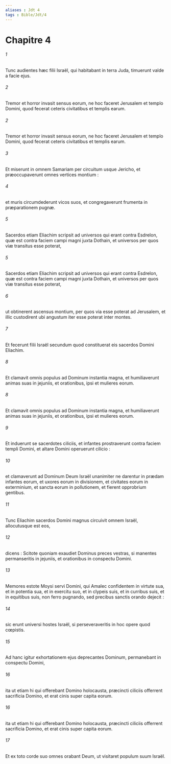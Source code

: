 ```yaml
---
aliases : Jdt 4
tags : Bible/Jdt/4
---
```


# Chapitre 4

###### 1
Tunc audientes hæc filii Israël, qui habitabant in terra Juda, timuerunt valde a facie ejus.
###### 2
Tremor et horror invasit sensus eorum, ne hoc faceret Jerusalem et templo Domini, quod fecerat ceteris civitatibus et templis earum.
###### 2
Tremor et horror invasit sensus eorum, ne hoc faceret Jerusalem et templo Domini, quod fecerat ceteris civitatibus et templis earum.
###### 3
Et miserunt in omnem Samariam per circuitum usque Jericho, et præoccupaverunt omnes vertices montium :
###### 4
et muris circumdederunt vicos suos, et congregaverunt frumenta in præparationem pugnæ.
###### 5
Sacerdos etiam Eliachim scripsit ad universos qui erant contra Esdrelon, quæ est contra faciem campi magni juxta Dothain, et universos per quos viæ transitus esse poterat,
###### 5
Sacerdos etiam Eliachim scripsit ad universos qui erant contra Esdrelon, quæ est contra faciem campi magni juxta Dothain, et universos per quos viæ transitus esse poterat,
###### 6
ut obtinerent ascensus montium, per quos via esse poterat ad Jerusalem, et illic custodirent ubi angustum iter esse poterat inter montes.
###### 7
Et fecerunt filii Israël secundum quod constituerat eis sacerdos Domini Eliachim.
###### 8
Et clamavit omnis populus ad Dominum instantia magna, et humiliaverunt animas suas in jejuniis, et orationibus, ipsi et mulieres eorum.
###### 8
Et clamavit omnis populus ad Dominum instantia magna, et humiliaverunt animas suas in jejuniis, et orationibus, ipsi et mulieres eorum.
###### 9
Et induerunt se sacerdotes ciliciis, et infantes prostraverunt contra faciem templi Domini, et altare Domini operuerunt cilicio :
###### 10
et clamaverunt ad Dominum Deum Israël unanimiter ne darentur in prædam infantes eorum, et uxores eorum in divisionem, et civitates eorum in exterminium, et sancta eorum in pollutionem, et fierent opprobrium gentibus.
###### 11
Tunc Eliachim sacerdos Domini magnus circuivit omnem Israël, allocutusque est eos,
###### 12
dicens : Scitote quoniam exaudiet Dominus preces vestras, si manentes permanseritis in jejuniis, et orationibus in conspectu Domini.
###### 13
Memores estote Moysi servi Domini, qui Amalec confidentem in virtute sua, et in potentia sua, et in exercitu suo, et in clypeis suis, et in curribus suis, et in equitibus suis, non ferro pugnando, sed precibus sanctis orando dejecit :
###### 14
sic erunt universi hostes Israël, si perseveraveritis in hoc opere quod cœpistis.
###### 15
Ad hanc igitur exhortationem ejus deprecantes Dominum, permanebant in conspectu Domini,
###### 16
ita ut etiam hi qui offerebant Domino holocausta, præcincti ciliciis offerrent sacrificia Domino, et erat cinis super capita eorum.
###### 16
ita ut etiam hi qui offerebant Domino holocausta, præcincti ciliciis offerrent sacrificia Domino, et erat cinis super capita eorum.
###### 17
Et ex toto corde suo omnes orabant Deum, ut visitaret populum suum Israël.
